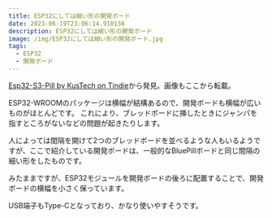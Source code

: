 ```yaml
---
title: ESP32にしては細い形の開発ボード
date: 2023-06-19T23:06:14.910136
description: ESP32にしては細い形の開発ボード
image: /img/ESP32にしては細い形の開発ボード.jpg
tags:
  - ESP32
  - 開発ボード
---
```

[Esp32-S3-Pill by KusTech on Tindie](https://www.tindie.com/products/allexok/esp32-s3-pill/)から発見。画像もここから転載。

ESP32-WROOMのパッケージは横幅が結構あるので、開発ボードも横幅が広いものがほとんどです。
これにより、ブレッドボードに挿したときにジャンパを指すところがないなどの問題が起きたりします。

人によっては間隔を開けて2つのブレッドボードを並べるような人もいるようですが、ここで紹介している開発ボードは、一般的なBluePillボードと同じ間隔の細い形をしたものです。

みたままですが、ESP32モジュールを開発ボードの後ろに配置することで、開発ボードの横幅を小さく保っています。

USB端子もType-Cとなっており、かなり使いやすそうです。


